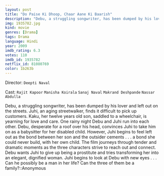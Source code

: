```yaml
---
layout: post
title: "Do Paise Ki Dhoop, Chaar Aane Ki Baarish"
description: "Debu, a struggling songwriter, has been dumped by his lover and left out on the streets. Juhi, an aging streetwalker, finds it difficult to pick up customers. Kaku, her twelve years old son, saddled to a wheelchair, is yearning for love and care. One rainy night Debu and Juhi run into each other. Debu, desperate for a roof over his head, convinces Juhi to take him on as a babysitter for her disabled child. However, Juhi begins to feel left out as the bond between her son and the.."
img: 1935782.jpg
kind: movie
genres: [Drama]
tags: Drama 
language: Hindi
year: 2009
imdb_rating: 6.3
votes: 110
imdb_id: 1935782
netflix_id: 81080769
color: 1b263b
---
```

Director: `Deepti Naval`  

Cast: `Rajit Kapoor` `Manisha Koirala` `Sanaj Naval` `Makrand Deshpande` `Nassar Abdulla` 

Debu, a struggling songwriter, has been dumped by his lover and left out on the streets. Juhi, an aging streetwalker, finds it difficult to pick up customers. Kaku, her twelve years old son, saddled to a wheelchair, is yearning for love and care. One rainy night Debu and Juhi run into each other. Debu, desperate for a roof over his head, convinces Juhi to take him on as a babysitter for her disabled child. However, Juhi begins to feel left out as the bond between her son and the outsider cements . . . a bond she could never build, with her own child. The film journeys through tender and dramatic moments as the three characters strive to reach out and connect. Debu wants Juhi to give up being a prostitute and tries transforming her into an elegant, dignified woman. Juhi begins to look at Debu with new eyes . . . Can he possibly be a man in her life? Can the three of them be a family?::Anonymous